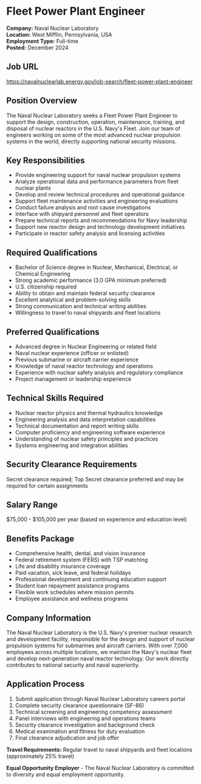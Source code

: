 # Fleet Power Plant Engineer
**Company:** Naval Nuclear Laboratory  
**Location:** West Mifflin, Pennsylvania, USA  
**Employment Type:** Full-time  
**Posted:** December 2024  

## Job URL
https://navalnuclearlab.energy.gov/job-search/fleet-power-plant-engineer

## Position Overview
The Naval Nuclear Laboratory seeks a Fleet Power Plant Engineer to support the design, construction, operation, maintenance, training, and disposal of nuclear reactors in the U.S. Navy's Fleet. Join our team of engineers working on some of the most advanced nuclear propulsion systems in the world, directly supporting national security missions.

## Key Responsibilities
- Provide engineering support for naval nuclear propulsion systems
- Analyze operational data and performance parameters from fleet nuclear plants
- Develop and review technical procedures and operational guidance
- Support fleet maintenance activities and engineering evaluations
- Conduct failure analysis and root cause investigations
- Interface with shipyard personnel and fleet operators
- Prepare technical reports and recommendations for Navy leadership
- Support new reactor design and technology development initiatives
- Participate in reactor safety analysis and licensing activities

## Required Qualifications
- Bachelor of Science degree in Nuclear, Mechanical, Electrical, or Chemical Engineering
- Strong academic performance (3.0 GPA minimum preferred)
- U.S. citizenship required
- Ability to obtain and maintain federal security clearance
- Excellent analytical and problem-solving skills
- Strong communication and technical writing abilities
- Willingness to travel to naval shipyards and fleet locations

## Preferred Qualifications
- Advanced degree in Nuclear Engineering or related field
- Naval nuclear experience (officer or enlisted)
- Previous submarine or aircraft carrier experience
- Knowledge of naval reactor technology and operations
- Experience with nuclear safety analysis and regulatory compliance
- Project management or leadership experience

## Technical Skills Required
- Nuclear reactor physics and thermal hydraulics knowledge
- Engineering analysis and data interpretation capabilities
- Technical documentation and report writing skills
- Computer proficiency and engineering software experience
- Understanding of nuclear safety principles and practices
- Systems engineering and integration abilities

## Security Clearance Requirements
Secret clearance required; Top Secret clearance preferred and may be required for certain assignments

## Salary Range
$75,000 - $105,000 per year (based on experience and education level)

## Benefits Package
- Comprehensive health, dental, and vision insurance
- Federal retirement system (FERS) with TSP matching
- Life and disability insurance coverage
- Paid vacation, sick leave, and federal holidays
- Professional development and continuing education support
- Student loan repayment assistance programs
- Flexible work schedules where mission permits
- Employee assistance and wellness programs

## Company Information
The Naval Nuclear Laboratory is the U.S. Navy's premier nuclear research and development facility, responsible for the design and support of nuclear propulsion systems for submarines and aircraft carriers. With over 7,000 employees across multiple locations, we maintain the Navy's nuclear fleet and develop next-generation naval reactor technology. Our work directly contributes to national security and naval superiority.

## Application Process
1. Submit application through Naval Nuclear Laboratory careers portal
2. Complete security clearance questionnaire (SF-86)
3. Technical screening and engineering competency assessment
4. Panel interviews with engineering and operations teams
5. Security clearance investigation and background check
6. Medical examination and fitness for duty evaluation
7. Final clearance adjudication and job offer

**Travel Requirements:** Regular travel to naval shipyards and fleet locations (approximately 25% travel)

**Equal Opportunity Employer** - The Naval Nuclear Laboratory is committed to diversity and equal employment opportunity.